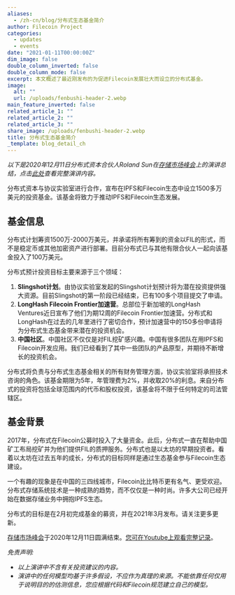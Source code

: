 ```yaml
---
aliases:
  - /zh-cn/blog/分布式生态基金简介
author: Filecoin Project
categories:
  - updates
  - events
date: "2021-01-11T00:00:00Z"
dim_image: false
double_column_inverted: false
double_column_mode: false
excerpt: 本文概述了最近刚发布的为促进Filecoin发展壮大而设立的分布式基金。
image:
  alt: ""
  url: /uploads/fenbushi-header-2.webp
main_feature_inverted: false
related_article_1: ""
related_article_2: ""
related_article_3: ""
share_image: /uploads/fenbushi-header-2.webp
title: 分布式生态基金简介
_template: blog_detail_ch
---
```


_以下是2020年12月11日分布式资本合伙人Roland Sun在[存储市场峰会](https://www.youtube.com/playlist?list=PL_0VrY55uV18HR_5qUr4XfqJtpYXY98B4)上的演讲总结，点击[此处](https://youtu.be/ahAY7As9Tzo)查看完整演讲内容。_

分布式资本与协议实验室进行合作，宣布在IPFS和Filecoin生态中设立1500多万美元的投资基金。该基金将致力于推动IPFS和Filecoin生态发展。

## 基金信息

分布式计划筹资1500万-2000万美元，并承诺将所有筹到的资金以FIL的形式，而不是稳定币或其他加密资产进行部署。目前分布式已与其他有限合伙人一起向该基金投入了100万美元。

分布式预计投资目标主要来源于三个领域：

1. **Slingshot计划**。由协议实验室发起的Slingshot计划预计将为潜在投资提供强大资源。目前Slingshot的第一阶段已经结束，已有100多个项目提交了申请。
2. **LongHash Filecoin Frontier加速营**。总部位于新加坡的LongHash Ventures近日宣布了他们为期12周的Filecoin Frontier加速营。分布式和LongHash在过去的几年里进行了密切合作，预计加速营中的150多份申请将为分布式生态基金带来潜在的投资机会。
3. **中国社区**。中国社区不仅仅是对FIL挖矿感兴趣。中国有很多团队在用IPFS和Filecoin开发应用。我们已经看到了其中一些团队的产品原型，并期待不断增长的投资机会。

分布式将负责与分布式生态基金相关的所有财务管理方面，协议实验室将承担技术咨询的角色。该基金期限为5年，年管理费为2%，并收取20%的利息。来自分布式的投资将包括全球范围内的代币和股权投资，该基金将不限于任何特定的司法管辖区。

## 基金背景

2017年，分布式在Filecoin公募时投入了大量资金。此后，分布式一直在帮助中国矿工布局挖矿并为他们提供FIL的质押服务。分布式也是以太坊的早期投资者。看着以太坊在过去五年的成长，分布式的目标同样是通过生态基金参与Filecoin生态建设。

一个有趣的现象是在中国的三四线城市，Filecoin比比特币更有名气、更受欢迎。分布式存储系统技术是一种成熟的趋势，而不仅仅是一种时尚。许多大公司已经开始在数据存储业务中拥抱IPFS生态。

分布式的目标是在2月初完成基金的募资，并在2021年3月发布。请关注更多更新。

[存储市场峰会](https://www.youtube.com/playlist?list=PL_0VrY55uV18HR_5qUr4XfqJtpYXY98B4)于2020年12月11日圆满结束。[您可在Youtube上观看完整记录](https://youtu.be/ahAY7As9Tzo)。

_免责声明:_

- _以上演讲中不含有关投资建议的内容。_
- _演讲中的任何模型均基于许多假设，不应作为真理的来源。不能依靠任何仅用于说明目的的估测信息，您应根据代码和Filecoin规范建立自己的模型。_
